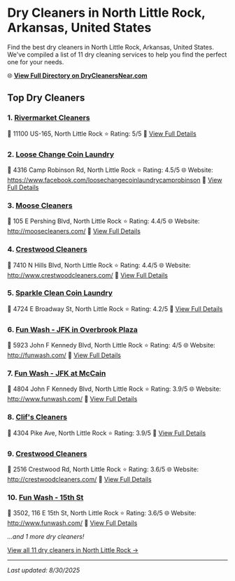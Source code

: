 # Dry Cleaners in North Little Rock, Arkansas, United States

Find the best dry cleaners in North Little Rock, Arkansas, United States. We've compiled a list of 11 dry cleaning services to help you find the perfect one for your needs.

🌐 **[View Full Directory on DryCleanersNear.com](https://drycleanersnear.com/city/US/Arkansas/North%20Little%20Rock)**

## Top Dry Cleaners

### 1. [Rivermarket Cleaners](https://drycleanersnear.com/dryCleaner/686887396c86ac6c48acf3e2/rivermarket-cleaners)
📍 11100 US-165, North Little Rock
⭐ Rating: 5/5
🔗 [View Full Details](https://drycleanersnear.com/dryCleaner/686887396c86ac6c48acf3e2/rivermarket-cleaners)

### 2. [Loose Change Coin Laundry](https://drycleanersnear.com/dryCleaner/686887826c86ac6c48acf674/loose-change-coin-laundry)
📍 4316 Camp Robinson Rd, North Little Rock
⭐ Rating: 4.5/5
🌐 Website: https://www.facebook.com/loosechangecoinlaundrycamprobinson
🔗 [View Full Details](https://drycleanersnear.com/dryCleaner/686887826c86ac6c48acf674/loose-change-coin-laundry)

### 3. [Moose Cleaners](https://drycleanersnear.com/dryCleaner/6868872b6c86ac6c48acf247/moose-cleaners)
📍 105 E Pershing Blvd, North Little Rock
⭐ Rating: 4.4/5
🌐 Website: http://moosecleaners.com/
🔗 [View Full Details](https://drycleanersnear.com/dryCleaner/6868872b6c86ac6c48acf247/moose-cleaners)

### 4. [Crestwood Cleaners](https://drycleanersnear.com/dryCleaner/686887436c86ac6c48acf4ab/crestwood-cleaners)
📍 7410 N Hills Blvd, North Little Rock
⭐ Rating: 4.4/5
🌐 Website: http://www.crestwoodcleaners.com/
🔗 [View Full Details](https://drycleanersnear.com/dryCleaner/686887436c86ac6c48acf4ab/crestwood-cleaners)

### 5. [Sparkle Clean Coin Laundry](https://drycleanersnear.com/dryCleaner/686887376c86ac6c48acf3a5/sparkle-clean-coin-laundry)
📍 4724 E Broadway St, North Little Rock
⭐ Rating: 4.2/5
🔗 [View Full Details](https://drycleanersnear.com/dryCleaner/686887376c86ac6c48acf3a5/sparkle-clean-coin-laundry)

### 6. [Fun Wash - JFK in Overbrook Plaza](https://drycleanersnear.com/dryCleaner/686887526c86ac6c48acf51f/fun-wash-jfk-in-overbrook-plaza)
📍 5923 John F Kennedy Blvd, North Little Rock
⭐ Rating: 4/5
🌐 Website: http://funwash.com/
🔗 [View Full Details](https://drycleanersnear.com/dryCleaner/686887526c86ac6c48acf51f/fun-wash-jfk-in-overbrook-plaza)

### 7. [Fun Wash - JFK at McCain](https://drycleanersnear.com/dryCleaner/686887406c86ac6c48acf48b/fun-wash-jfk-at-mccain)
📍 4804 John F Kennedy Blvd, North Little Rock
⭐ Rating: 3.9/5
🌐 Website: http://www.funwash.com/
🔗 [View Full Details](https://drycleanersnear.com/dryCleaner/686887406c86ac6c48acf48b/fun-wash-jfk-at-mccain)

### 8. [Clif's Cleaners](https://drycleanersnear.com/dryCleaner/6868874b6c86ac6c48acf4e0/clif-s-cleaners)
📍 4304 Pike Ave, North Little Rock
⭐ Rating: 3.9/5
🔗 [View Full Details](https://drycleanersnear.com/dryCleaner/6868874b6c86ac6c48acf4e0/clif-s-cleaners)

### 9. [Crestwood Cleaners](https://drycleanersnear.com/dryCleaner/6868873a6c86ac6c48acf3fd/crestwood-cleaners)
📍 2516 Crestwood Rd, North Little Rock
⭐ Rating: 3.6/5
🌐 Website: http://crestwoodcleaners.com/
🔗 [View Full Details](https://drycleanersnear.com/dryCleaner/6868873a6c86ac6c48acf3fd/crestwood-cleaners)

### 10. [Fun Wash - 15th St](https://drycleanersnear.com/dryCleaner/6868875e6c86ac6c48acf570/fun-wash-15th-st)
📍 3502, 116 E 15th St, North Little Rock
⭐ Rating: 3.6/5
🌐 Website: http://www.funwash.com/
🔗 [View Full Details](https://drycleanersnear.com/dryCleaner/6868875e6c86ac6c48acf570/fun-wash-15th-st)


*...and 1 more dry cleaners!*

[View all 11 dry cleaners in North Little Rock →](https://drycleanersnear.com/city/US/Arkansas/North%20Little%20Rock)

---

*Last updated: 8/30/2025*
